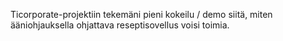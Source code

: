 Ticorporate-projektiin tekemäni pieni kokeilu / demo siitä, miten ääniohjauksella ohjattava reseptisovellus voisi toimia.
